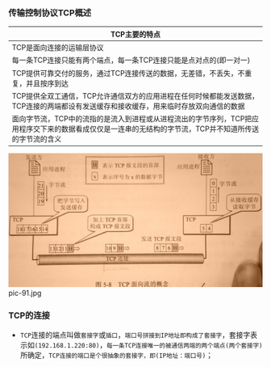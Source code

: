 ### 传输控制协议TCP概述

|TCP主要的特点|
|------|
|TCP是面向连接的运输层协议|
|每一条TCP连接只能有两个端点，每一条TCP连接只能是点对点的(即一对一)|
|TCP提供可靠交付的服务，通过TCP连接传送的数据，无差错，不丢失，不重复，并且按序到达|
|TCP提供全双工通信，TCP允许通信双方的应用进程在任何时候都能发送数据，TCP连接的两端都设有发送缓存和接收缓存，用来临时存放双向通信的数据|
|面向字节流，TCP中的流指的是流入到进程或从进程流出的字节序列，TCP把应用程序交下来的数据看成仅仅是一连串的无结构的字节流，TCP并不知道所传送的字节流的含义|

![image](https://github.com/ningbaoqi/ComputerNetWork/blob/master/gif/pic-91.jpg)   pic-91.jpg

### TCP的连接

+ `TCP`连接的端点叫做`套接字`或`插口`，`端口号拼接到IP地址即构成了套接字`，套接字表示如`(192.168.1.220:80)`，`每一条TCP连接唯一的被通信两端的两个端点(两个套接字)`所确定，`TCP连接的端口是个很抽象的套接字，即(IP地址：端口号)`；
